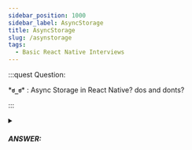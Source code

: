 ```yaml
---
sidebar_position: 1000
sidebar_label: AsyncStorage
title: AsyncStorage
slug: /asynstorage
tags:
  - Basic React Native Interviews
---
```


:::quest Question:

\***`ಠ_ಠ`**\* : 
Async Storage in React Native? dos and donts?

:::

<details>
  <summary><h5>ANSWER:</h5></summary>

  \***`◔̯◔`**\* :
Async Storage is a local storage solution that is available in React Native. It allows you to save key-value pairs in local storage on the user's device, persisting even if the app is closed or the device is restarted. Here are some dos and don'ts when using Async Storage in React Native:

**Dos**:

Use it for small, simple data: Async Storage is optimized for small amounts of simple data, such as user preferences or authorization tokens.

Use it to cache data that is expensive to retrieve: If you have data that is expensive to retrieve from a server or database, you can store it in Async Storage to avoid unnecessary requests and improve app performance.

Use it in combination with other storage solutions: Async Storage is just one option for local storage in React Native. You can also use other storage solutions, such as SQLite or Realm, depending on your data needs.

**Don'ts**:

Don't use it for large or complex data: Async Storage is not optimized for large or complex data, such as images or videos. Consider storing these types of data in a cloud storage service or on the device's file system.

Don't store sensitive data: Async Storage is not secure and should not be used to store sensitive data, such as passwords or credit card information. Use other security measures, such as the Keychain API or encryption, to secure sensitive information.

Don't use it as the sole storage solution: Async Storage should only be used for local storage on the user's device. It should not be used as the sole storage solution for your app, as the data can be cleared by the user or when the device runs out of storage space.
</details>